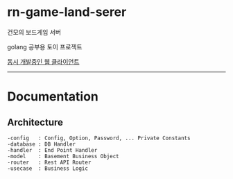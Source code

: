 # rn-game-land-serer

건모의 보드게임 서버

golang 공부용 토이 프로젝트

[동시 개발중인 웹 클라이언트](https://github.com/thak1411/rn-game-land-web)

---

# Documentation

## Architecture

~~~
-config   : Config, Option, Password, ... Private Constants
-database : DB Handler
-handler  : End Point Handler
-model    : Basement Business Object
-router   : Rest API Router
-usecase  : Business Logic
~~~
